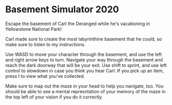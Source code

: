 # Basement Simulator 2020


Escape the basement of Carl the Deranged while he's vacationing in Yellowstone National Park!

Carl made sure to create the most labyrinthine basement that he could, so make sure to listen to my instructions.

Use WASD to move your character through the basement, and use the left and right arrow keys to turn. Navigate your way through the basement and reach the dark doorway that will be your exit. Use shift to sprint, and use left control to slowdown in case you think you hear Carl. If you pick up an item, press I to view what you've collected.

Make sure to map out the maze in your head to help you navigate, too. You should be able to see a mental represntation of your memory of the maze in the top left of your vision if you do it correctly.
